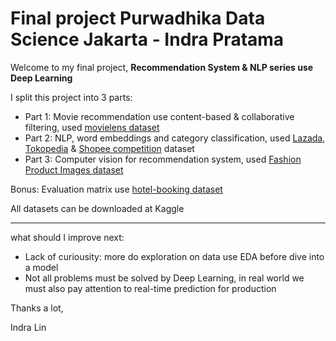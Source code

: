 # Final project Purwadhika Data Science Jakarta - Indra Pratama

Welcome to my final project, **Recommendation System & NLP series use Deep Learning**

I split this project into 3 parts:

* Part 1: Movie recommendation use content-based & collaborative filtering, used [movielens dataset](https://www.kaggle.com/vatsal73/movielens-1m)
* Part 2: NLP, word embeddings and category classification, used [Lazada](https://www.kaggle.com/grikomsn/lazada-indonesian-reviews), [Tokopedia](https://www.kaggle.com/farhan999/tokopedia-product-reviews) & [Shopee competition](https://www.kaggle.com/c/ndsc-beginner) dataset
* Part 3: Computer vision for recommendation system, used [Fashion Product Images dataset](https://www.kaggle.com/paramaggarwal/fashion-product-images-dataset)

Bonus: Evaluation matrix use [hotel-booking dataset](https://www.kaggle.com/jessemostipak/hotel-booking-demand)

All datasets can be downloaded at Kaggle

-------------------------

what should I improve next:
* Lack of curiousity: more do exploration on data use EDA before dive into a model
* Not all problems must be solved by Deep Learning, in real world we must also pay attention to real-time prediction for production

Thanks a lot,

Indra Lin
